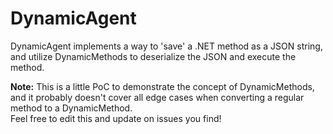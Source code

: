 # DynamicAgent
DynamicAgent implements a way to 'save' a .NET method as a JSON string, and utilize DynamicMethods to deserialize the JSON and execute the method.  
  
**Note:** This is a little PoC to demonstrate the concept of DynamicMethods, and it probably doesn't cover all edge cases when converting a regular method to a DynamicMethod.  
Feel free to edit this and update on issues you find!

